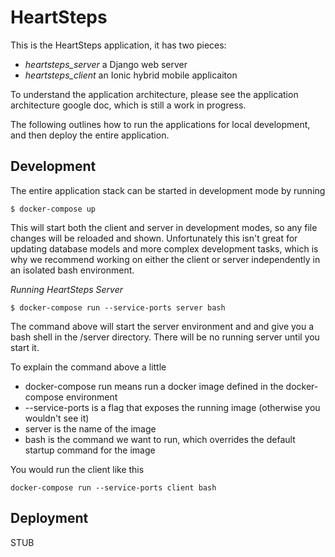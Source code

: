 # HeartSteps

This is the HeartSteps application, it has two pieces:
* *heartsteps_server* a Django web server
* *heartsteps_client* an Ionic hybrid mobile applicaiton

To understand the application architecture, please see the application architecture google doc, which is still a work in progress.

The following outlines how to run the applications for local development, and then deploy the entire application.

## Development

The entire application stack can be started in development mode by running
```
$ docker-compose up
```

This will start both the client and server in development modes, so any file changes will be reloaded and shown. Unfortunately this isn't great for updating database models and more complex development tasks, which is why we recommend working on either the client or server independently in an isolated bash environment.

*Running HeartSteps Server*
```
$ docker-compose run --service-ports server bash
```
The command above will start the server environment and and give you a bash shell in the /server directory. There will be no running server until you start it.

To explain the command above a little
* docker-compose run means run a docker image defined in the docker-compose environment
* --service-ports is a flag that exposes the running image (otherwise you wouldn't see it)
* server is the name of the image
* bash is the command we want to run, which overrides the default startup command for the image

You would run the client like this
```
docker-compose run --service-ports client bash
```

## Deployment
STUB
